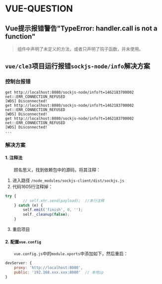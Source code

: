 # VUE-QUESTION

## Vue提示报错警告"TypeError: handler.call is not a function"

> 组件中声明了未定义的方法，或者只声明了钩子函数，并未使用。

## `vue/cle3`项目运行报错`sockjs-node/info`解决方案

### 控制台报错

```shell
get http://localhost:8080/sockjs-node/info?t=1462183700002 net::ERR_CONNECTION_REFUSED
[WDS] Disconnected!
get http://localhost:8080/sockjs-node/info?t=1462183700002 net::ERR_CONNECTION_REFUSED
[WDS] Disconnected!
get http://localhost:8080/sockjs-node/info?t=1462183700002 net::ERR_CONNECTION_REFUSED
[WDS] Disconnected!
...
```

### 解决方案

#### 1. 注释法

  顾名思义，找到依赖包中的源码，将其注释：

1. 进入路径 `/node_modules/sockjs-client/dist/sockjs.js`
2. 代码1605行注释掉：

```javascript
try {
        // self.xhr.send(payload);  //本行注释
    } catch (e) {
        self.emit('finish', 0, '');
        self._cleanup(false);
    }
```

3. 重启项目

#### 2. 配置`vue.config`

  `vue.config.js`中的`module.xports`中添加如下，然后重启：

```javascript
devServer: {
    proxy: 'http://localhost:8080',
    public: '192.168.xxx.xxx:8080'  // 本地ip
}
```

